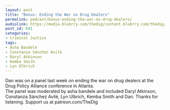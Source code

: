 ```yaml
---
layout: post
title: "Bonus: Ending the War on Drug Dealers"
permalink: podcast/bonus-ending-the-war-on-drug-dealers/
audiolink: https://media.blubrry.com/thedig/content.blubrry.com/thedig/The_Dig_-_EP_59_-_DPA-Con.mp3
post_id: 641
categories: 
- Criminal Justice
tags: 
- Asha Bandele
- Constanza Sánchez Avilé
- Daryl Atkinson
- Kemba Smith
- Lyn Ulbrich
---
```


Dan was on a panel last week on ending the war on drug dealers at the Drug Policy Alliance conference in Atlanta.  
The panel was moderated by asha bandele and included   Daryl Atkinson,  Constanza Sánchez Avilé,  Lyn  Ulbrich, Kemba Smith and Dan. Thanks for listening. Support us at patreon.com/TheDig